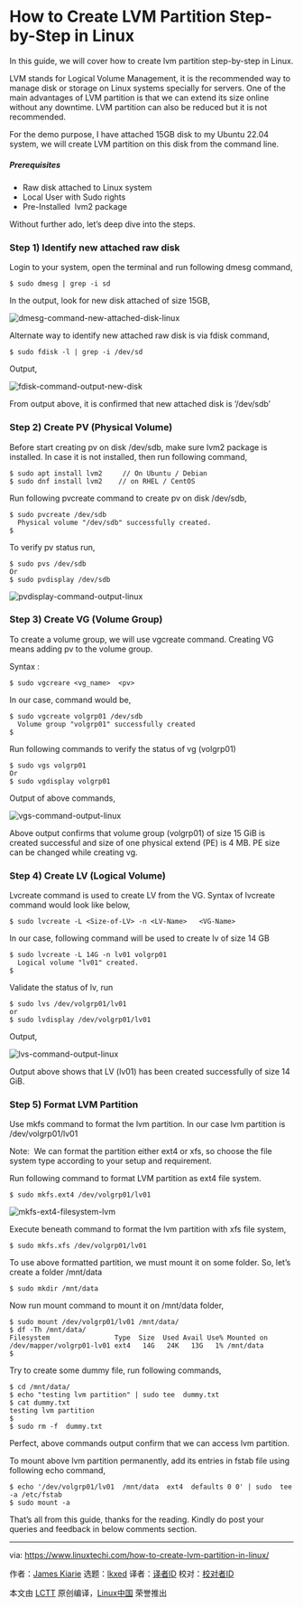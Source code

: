 [#]: subject: "How to Create LVM Partition Step-by-Step in Linux"
[#]: via: "https://www.linuxtechi.com/how-to-create-lvm-partition-in-linux/"
[#]: author: "James Kiarie https://www.linuxtechi.com/author/james/"
[#]: collector: "lkxed"
[#]: translator: "geekpi"
[#]: reviewer: " "
[#]: publisher: " "
[#]: url: " "

How to Create LVM Partition Step-by-Step in Linux
======
In this guide, we will cover how to create lvm partition step-by-step in Linux.

LVM stands for Logical Volume Management, it is the recommended way to manage disk or storage on Linux systems specially for servers. One of the main advantages of LVM partition is that we can extend its size online without any downtime. LVM partition can also be reduced but it is not recommended.

For the demo purpose, I have attached 15GB disk to my Ubuntu 22.04 system, we will create LVM partition on this disk from the command line.

##### Prerequisites

* Raw disk attached to Linux system
* Local User with Sudo rights
* Pre-Installed  lvm2 package

Without further ado, let’s deep dive into the steps.

### Step 1) Identify new attached raw disk

Login to your system, open the terminal and run following dmesg command,

```
$ sudo dmesg | grep -i sd
```

In the output, look for new disk attached of size 15GB,

![dmesg-command-new-attached-disk-linux][1]

Alternate way to identify new attached raw disk is via fdisk command,

```
$ sudo fdisk -l | grep -i /dev/sd
```

Output,

![fdisk-command-output-new-disk][2]

From output above, it is confirmed that new attached disk is ‘/dev/sdb’

### Step 2) Create PV (Physical Volume)

Before start creating pv on disk /dev/sdb, make sure lvm2 package is installed. In case it is not installed, then run following command,

```
$ sudo apt install lvm2     // On Ubuntu / Debian
$ sudo dnf install lvm2    // on RHEL / CentOS
```

Run following pvcreate command to create pv on disk /dev/sdb,

```
$ sudo pvcreate /dev/sdb
  Physical volume "/dev/sdb" successfully created.
$
```

To verify pv status run,

```
$ sudo pvs /dev/sdb
Or
$ sudo pvdisplay /dev/sdb
```

![pvdisplay-command-output-linux][3]

### Step 3) Create VG (Volume Group)

To create a volume group, we will use vgcreate command. Creating VG means adding pv to the volume group.

Syntax :

```
$ sudo vgcreare <vg_name>  <pv>
```

In our case, command would be,

```
$ sudo vgcreate volgrp01 /dev/sdb
  Volume group "volgrp01" successfully created
$
```

Run following commands to verify the status of vg (volgrp01)

```
$ sudo vgs volgrp01
Or
$ sudo vgdisplay volgrp01
```

Output of above commands,

![vgs-command-output-linux][4]

Above output confirms that volume group (volgrp01) of size 15 GiB is created successful and size of one physical extend (PE) is 4 MB. PE size can be changed while creating vg.

### Step 4) Create LV (Logical Volume)


Lvcreate command is used to create LV from the VG. Syntax of lvcreate command would look like below,

```
$ sudo lvcreate -L <Size-of-LV> -n <LV-Name>   <VG-Name>
```

In our case, following command will be used to create lv of size 14 GB

```
$ sudo lvcreate -L 14G -n lv01 volgrp01
  Logical volume "lv01" created.
$
```

Validate the status of lv, run

```
$ sudo lvs /dev/volgrp01/lv01
or
$ sudo lvdisplay /dev/volgrp01/lv01
```

Output,

![lvs-command-output-linux][5]

Output above shows that LV (lv01) has been created successfully of size 14 GiB.

### Step 5) Format LVM Partition

Use mkfs command to format the lvm partition. In our case lvm partition is /dev/volgrp01/lv01

Note:  We can format the partition either ext4 or xfs, so choose the file system type according to your setup and requirement.

Run following command to format LVM partition as ext4 file system.

```
$ sudo mkfs.ext4 /dev/volgrp01/lv01
```

![mkfs-ext4-filesystem-lvm][6]

Execute beneath command to format the lvm partition with xfs file system,

```
$ sudo mkfs.xfs /dev/volgrp01/lv01
```

To use above formatted partition, we must mount it on some folder. So, let’s create a folder /mnt/data

```
$ sudo mkdir /mnt/data
```

Now run mount command to mount it on /mnt/data folder,

```
$ sudo mount /dev/volgrp01/lv01 /mnt/data/
$ df -Th /mnt/data/
Filesystem                Type  Size  Used Avail Use% Mounted on
/dev/mapper/volgrp01-lv01 ext4   14G   24K   13G   1% /mnt/data
$
```

Try to create some dummy file, run following commands,

```
$ cd /mnt/data/
$ echo "testing lvm partition" | sudo tee  dummy.txt
$ cat dummy.txt
testing lvm partition
$
$ sudo rm -f  dummy.txt
```

Perfect, above commands output confirm that we can access lvm partition.

To mount above lvm partition permanently, add its entries in fstab file using following echo command,

```
$ echo '/dev/volgrp01/lv01  /mnt/data  ext4  defaults 0 0' | sudo  tee -a /etc/fstab
$ sudo mount -a
```

That’s all from this guide, thanks for the reading. Kindly do post your queries and feedback in below comments section.

--------------------------------------------------------------------------------

via: https://www.linuxtechi.com/how-to-create-lvm-partition-in-linux/

作者：[James Kiarie][a]
选题：[lkxed][b]
译者：[译者ID](https://github.com/译者ID)
校对：[校对者ID](https://github.com/校对者ID)

本文由 [LCTT](https://github.com/LCTT/TranslateProject) 原创编译，[Linux中国](https://linux.cn/) 荣誉推出

[a]: https://www.linuxtechi.com/author/james/
[b]: https://github.com/lkxed
[1]: https://www.linuxtechi.com/wp-content/uploads/2022/10/dmesg-command-new-attached-disk-linux.png
[2]: https://www.linuxtechi.com/wp-content/uploads/2022/10/fdisk-command-output-new-disk.png
[3]: https://www.linuxtechi.com/wp-content/uploads/2022/10/pvdisplay-command-output-linux.png
[4]: https://www.linuxtechi.com/wp-content/uploads/2022/10/vgs-command-output-linux.png
[5]: https://www.linuxtechi.com/wp-content/uploads/2022/10/lvs-command-output-linux.png
[6]: https://www.linuxtechi.com/wp-content/uploads/2022/10/mkfs-ext4-filesystem-lvm.png
